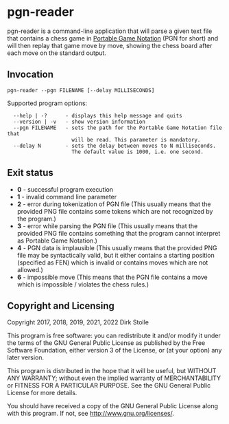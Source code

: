 # pgn-reader

pgn-reader is a command-line application that will parse a given text file that
contains a chess game in [Portable Game Notation](https://en.wikipedia.org/wiki/Portable_Game_Notation)
(PGN for short) and will then replay that game move by move, showing the chess
board after each move on the standard output.

## Invocation

    pgn-reader --pgn FILENAME [--delay MILLISECONDS]

Supported program options:

```
  --help | -?      - displays this help message and quits
  --version | -v   - show version information
  --pgn FILENAME   - sets the path for the Portable Game Notation file that
                     will be read. This parameter is mandatory.
  --delay N        - sets the delay between moves to N milliseconds.
                     The default value is 1000, i.e. one second.
```

## Exit status

* **0** - successful program execution
* **1** - invalid command line parameter
* **2** - error during tokenization of PGN file
  (This usually means that the provided PNG file contains some tokens which are
   not recognized by the program.)
* **3** - error while parsing the PGN file
  (This usually means that the provided PNG file contains something that the
   program cannot interpret as Portable Game Notation.)
* **4** - PGN data is implausible
  (This usually means that the provided PNG file may be syntactically valid, but
   it either contains a starting position (specified as FEN) which is invalid or
   contains moves which are not allowed.)
* **6** - impossible move
  (This means that the PGN file contains a move which is impossible / violates
   the chess rules.)

## Copyright and Licensing

Copyright 2017, 2018, 2019, 2021, 2022  Dirk Stolle

This program is free software: you can redistribute it and/or modify
it under the terms of the GNU General Public License as published by
the Free Software Foundation, either version 3 of the License, or
(at your option) any later version.

This program is distributed in the hope that it will be useful,
but WITHOUT ANY WARRANTY; without even the implied warranty of
MERCHANTABILITY or FITNESS FOR A PARTICULAR PURPOSE.  See the
GNU General Public License for more details.

You should have received a copy of the GNU General Public License
along with this program.  If not, see <http://www.gnu.org/licenses/>.

